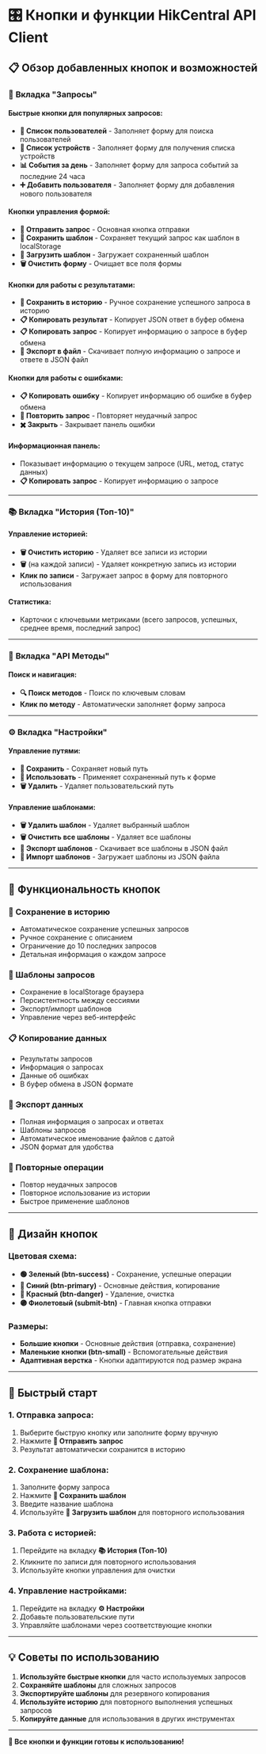 # 🎛️ Кнопки и функции HikCentral API Client

## 📋 Обзор добавленных кнопок и возможностей

### 🚀 **Вкладка "Запросы"**

#### **Быстрые кнопки для популярных запросов:**
- **👥 Список пользователей** - Заполняет форму для поиска пользователей
- **📱 Список устройств** - Заполняет форму для получения списка устройств
- **📊 События за день** - Заполняет форму для запроса событий за последние 24 часа
- **➕ Добавить пользователя** - Заполняет форму для добавления нового пользователя

#### **Кнопки управления формой:**
- **🚀 Отправить запрос** - Основная кнопка отправки
- **💾 Сохранить шаблон** - Сохраняет текущий запрос как шаблон в localStorage
- **📂 Загрузить шаблон** - Загружает сохраненный шаблон
- **🗑️ Очистить форму** - Очищает все поля формы

#### **Кнопки для работы с результатами:**
- **💾 Сохранить в историю** - Ручное сохранение успешного запроса в историю
- **📋 Копировать результат** - Копирует JSON ответ в буфер обмена
- **📋 Копировать запрос** - Копирует информацию о запросе в буфер обмена
- **💾 Экспорт в файл** - Скачивает полную информацию о запросе и ответе в JSON файл

#### **Кнопки для работы с ошибками:**
- **📋 Копировать ошибку** - Копирует информацию об ошибке в буфер обмена
- **🔄 Повторить запрос** - Повторяет неудачный запрос
- **✖️ Закрыть** - Закрывает панель ошибки

#### **Информационная панель:**
- Показывает информацию о текущем запросе (URL, метод, статус данных)
- **📋 Копировать запрос** - Копирует информацию о запросе

---

### 📚 **Вкладка "История (Топ-10)"**

#### **Управление историей:**
- **🗑️ Очистить историю** - Удаляет все записи из истории
- **🗑️** (на каждой записи) - Удаляет конкретную запись из истории
- **Клик по записи** - Загружает запрос в форму для повторного использования

#### **Статистика:**
- Карточки с ключевыми метриками (всего запросов, успешных, среднее время, последний запрос)

---

### 📖 **Вкладка "API Методы"**

#### **Поиск и навигация:**
- **🔍 Поиск методов** - Поиск по ключевым словам
- **Клик по методу** - Автоматически заполняет форму запроса

---

### ⚙️ **Вкладка "Настройки"**

#### **Управление путями:**
- **💾 Сохранить** - Сохраняет новый путь
- **🚀 Использовать** - Применяет сохраненный путь к форме
- **🗑️ Удалить** - Удаляет пользовательский путь

#### **Управление шаблонами:**
- **🗑️ Удалить шаблон** - Удаляет выбранный шаблон
- **🗑️ Очистить все шаблоны** - Удаляет все шаблоны
- **💾 Экспорт шаблонов** - Скачивает все шаблоны в JSON файл
- **📂 Импорт шаблонов** - Загружает шаблоны из JSON файла

---

## 🎯 **Функциональность кнопок**

### **💾 Сохранение в историю**
- Автоматическое сохранение успешных запросов
- Ручное сохранение с описанием
- Ограничение до 10 последних запросов
- Детальная информация о каждом запросе

### **📝 Шаблоны запросов**
- Сохранение в localStorage браузера
- Персистентность между сессиями
- Экспорт/импорт шаблонов
- Управление через веб-интерфейс

### **📋 Копирование данных**
- Результаты запросов
- Информация о запросах
- Данные об ошибках
- В буфер обмена в JSON формате

### **💾 Экспорт данных**
- Полная информация о запросах и ответах
- Шаблоны запросов
- Автоматическое именование файлов с датой
- JSON формат для удобства

### **🔄 Повторные операции**
- Повтор неудачных запросов
- Повторное использование из истории
- Быстрое применение шаблонов

---

## 🎨 **Дизайн кнопок**

### **Цветовая схема:**
- **🟢 Зеленый (btn-success)** - Сохранение, успешные операции
- **🔵 Синий (btn-primary)** - Основные действия, копирование
- **🔴 Красный (btn-danger)** - Удаление, очистка
- **🟣 Фиолетовый (submit-btn)** - Главная кнопка отправки

### **Размеры:**
- **Большие кнопки** - Основные действия (отправка, сохранение)
- **Маленькие кнопки (btn-small)** - Вспомогательные действия
- **Адаптивная верстка** - Кнопки адаптируются под размер экрана

---

## 🚀 **Быстрый старт**

### **1. Отправка запроса:**
1. Выберите быструю кнопку или заполните форму вручную
2. Нажмите **🚀 Отправить запрос**
3. Результат автоматически сохранится в историю

### **2. Сохранение шаблона:**
1. Заполните форму запроса
2. Нажмите **💾 Сохранить шаблон**
3. Введите название шаблона
4. Используйте **📂 Загрузить шаблон** для повторного использования

### **3. Работа с историей:**
1. Перейдите на вкладку **📚 История (Топ-10)**
2. Кликните по записи для повторного использования
3. Используйте кнопки управления для очистки

### **4. Управление настройками:**
1. Перейдите на вкладку **⚙️ Настройки**
2. Добавьте пользовательские пути
3. Управляйте шаблонами через соответствующие кнопки

---

## 💡 **Советы по использованию**

1. **Используйте быстрые кнопки** для часто используемых запросов
2. **Сохраняйте шаблоны** для сложных запросов
3. **Экспортируйте шаблоны** для резервного копирования
4. **Используйте историю** для повторного выполнения успешных запросов
5. **Копируйте данные** для использования в других инструментах

---

**🎉 Все кнопки и функции готовы к использованию!**
